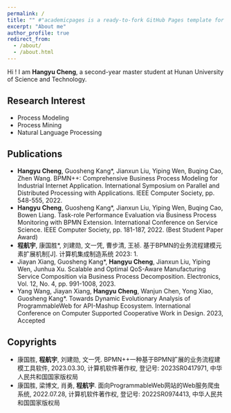 ```yaml
---
permalink: /
title: "" #"academicpages is a ready-to-fork GitHub Pages template for academic personal websites"
excerpt: "About me"
author_profile: true
redirect_from: 
  - /about/
  - /about.html
---
```


Hi ! I am **Hangyu Cheng**, a second-year master student at Hunan University of Science and Technology.

## Research Interest
* Process Modeling
* Process Mining
* Natural Language Processing

## Publications

- **Hangyu Cheng**, Guosheng Kang*, Jianxun Liu, Yiping Wen, Buqing Cao, Zhen Wang. BPMN++: Comprehensive Business Process Modeling for Industrial Internet Application. International Symposium on Parallel and Distributed Processing with Applications. IEEE Computer Society, pp. 548-555, 2022.
- **Hangyu Cheng**, Guosheng Kang*, Jianxun Liu, Yiping Wen, Buqing Cao, Bowen Liang. Task-role Performance Evaluation via Business Process Monitoring with BPMN Extension. International Conference on Service Science. IEEE Computer Society, pp. 181-187, 2022. (Best Student Paper Award) 
- **程航宇**, 康国胜*, 刘建勋, 文一凭, 曹步清, 王祯. 基于BPMN的业务流程建模元素扩展机制[J]. 计算机集成制造系统 2023: 1.
- Jiayan Xiang, Guosheng Kang*, **Hangyu Cheng**, Jianxun Liu, Yiping Wen, Junhua Xu. Scalable and Optimal QoS-Aware Manufacturing Service Composition via Business Process Decomposition. Electronics, Vol. 12, No. 4, pp. 991-1008, 2023. 
- Yang Wang, Jiayan Xiang, **Hangyu Cheng**, Wanjun Chen, Yong Xiao, Guosheng Kang*. Towards Dynamic Evolutionary Analysis of ProgrammableWeb for API-Mashup Ecosystem. International Conference on Computer Supported Cooperative Work in Design. 2023, Accepted

## Copyrights

-  康国胜, **程航宇**, 刘建勋, 文一凭. BPMN++一种基于BPMN扩展的业务流程建模工具软件, 2023.03.30, 计算机软件著作权, 登记号: 2023SR0417971, 中华人民共和国国家版权局
-  康国胜, 梁博文, 肖勇, **程航宇**. 面向ProgrammableWeb网站的Web服务爬虫系统, 2022.07.28, 计算机软件著作权, 登记号: 2022SR0974413, 中华人民共和国国家版权局

